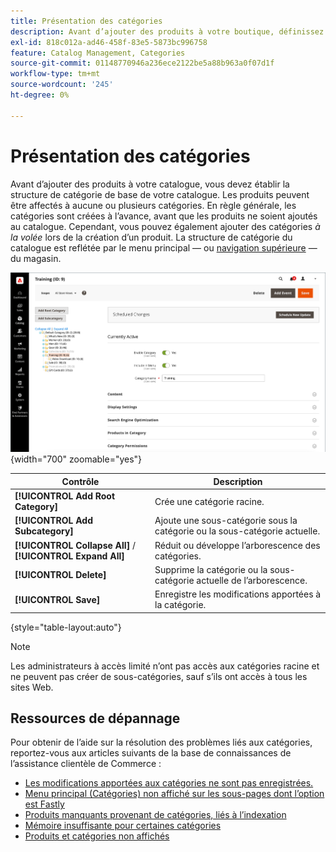 ```yaml
---
title: Présentation des catégories
description: Avant d’ajouter des produits à votre boutique, définissez la structure de catégorie de base de votre catalogue.
exl-id: 818c012a-ad46-458f-83e5-5873bc996758
feature: Catalog Management, Categories
source-git-commit: 01148770946a236ece2122be5a88b963a0f07d1f
workflow-type: tm+mt
source-wordcount: '245'
ht-degree: 0%

---
```


# Présentation des catégories

Avant d’ajouter des produits à votre catalogue, vous devez établir la structure de catégorie de base de votre catalogue. Les produits peuvent être affectés à aucune ou plusieurs catégories. En règle générale, les catégories sont créées à l’avance, avant que les produits ne soient ajoutés au catalogue. Cependant, vous pouvez également ajouter des catégories _à la volée_ lors de la création d’un produit. La structure de catégorie du catalogue est reflétée par le menu principal — ou [navigation supérieure](navigation-top.md) — du magasin.

![Arborescence de catégories](./assets/category-selected.png){width="700" zoomable="yes"}

| Contrôle | Description |
|--- |--- |
| **[!UICONTROL Add Root Category]** | Crée une catégorie racine. |
| **[!UICONTROL Add Subcategory]** | Ajoute une sous-catégorie sous la catégorie ou la sous-catégorie actuelle. |
| **[!UICONTROL Collapse All]** / **[!UICONTROL Expand All]** | Réduit ou développe l’arborescence des catégories. |
| **[!UICONTROL Delete]** | Supprime la catégorie ou la sous-catégorie actuelle de l’arborescence. |
| **[!UICONTROL Save]** | Enregistre les modifications apportées à la catégorie. |

{style="table-layout:auto"}

>[!NOTE]
>
>Les administrateurs à accès limité n’ont pas accès aux catégories racine et ne peuvent pas créer de sous-catégories, sauf s’ils ont accès à tous les sites Web.

## Ressources de dépannage

Pour obtenir de l’aide sur la résolution des problèmes liés aux catégories, reportez-vous aux articles suivants de la base de connaissances de l’assistance clientèle de Commerce :

- [Les modifications apportées aux catégories ne sont pas enregistrées.](https://experienceleague.adobe.com/docs/commerce-knowledge-base/kb/troubleshooting/miscellaneous/changes-to-categories-are-not-being-saved.html)
- [Menu principal (Catégories) non affiché sur les sous-pages dont l’option est Fastly](https://experienceleague.adobe.com/docs/commerce-knowledge-base/kb/troubleshooting/miscellaneous/main-menu-categories-not-displayed-on-subpages-with-fastly-enabled.html)
- [Produits manquants provenant de catégories, liés à l’indexation](https://experienceleague.adobe.com/docs/commerce-knowledge-base/kb/support-tools/patches/v1-0-6/mdva-30977-magento-patch-missing-products-from-categories-indexing-related.html)
- [Mémoire insuffisante pour certaines catégories](https://experienceleague.adobe.com/docs/commerce-knowledge-base/kb/support-tools/patches/v1-0-19/mdva-31307-magento-patch-out-of-memory-on-certain-categories.html)
- [Produits et catégories non affichés](https://experienceleague.adobe.com/docs/commerce-knowledge-base/kb/support-tools/patches/v1-0-18/mdva-34695-magento-patch-products-and-categories-not-displaying.html)
